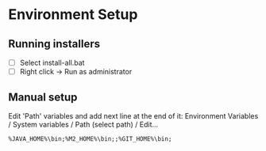 # Environment Setup

## Running installers

- [ ] Select install-all.bat
- [ ] Right click -> Run as administrator

## Manual setup

Edit 'Path' variables and add next line at the end of it:
Environment Variables / System variables / Path (select path) / Edit...   
    
    %JAVA_HOME%\bin;%M2_HOME%\bin;;%GIT_HOME%\bin; 

